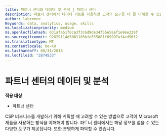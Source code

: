 ```yaml
---
title: 파트너 센터의 데이터 및 분석 | 파트너 센터
description: 파트너 센터에서 데이터 기능을 사용하면 고객의 요구를 더 잘 이해할 수 있습니다.
author: labrenne
Keywords: data, analytics, usage, skills
ms.localizationpriority: medium
ms.openlocfilehash: 031afa51f0ca3f3c6d9de34f55e58af1e96e229f
ms.sourcegitcommit: 92629114d5081103bfe555081f69997af4ed56f2
ms.translationtype: MT
ms.contentlocale: ko-KR
ms.lasthandoff: 08/31/2018
ms.locfileid: "2874533"
---
```

# <a name="data-and-analytics-in-partner-center"></a>파트너 센터의 데이터 및 분석

**적용 대상**

- 파트너 센터

CSP 비즈니스를 개발하기 위해 계획할 때 고려할 수 있는 방법으로 고객이 Microsoft 제품을 사용하는 방식을 이해해야 합니다. 파트너 센터에서는 해당 정보를 얻을 수 있는 다양한 도구가 제공됩니다. 또한 분명하게 파악할 수 있습니다. 